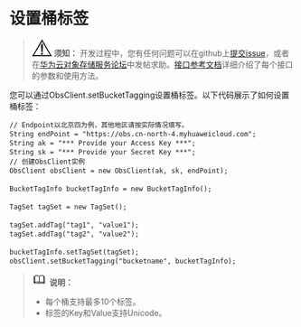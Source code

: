 # 设置桶标签<a name="obs_21_1702"></a>

>![](public_sys-resources/icon-notice.gif) **须知：** 
>开发过程中，您有任何问题可以在github上[提交issue](https://github.com/huaweicloud/huaweicloud-sdk-java-obs/issues)，或者在[华为云对象存储服务论坛](https://bbs.huaweicloud.com/forum/forum-620-1.html)中发帖求助。[接口参考文档](https://obssdk.obs.cn-north-1.myhuaweicloud.com/apidoc/cn/java/index.html)详细介绍了每个接口的参数和使用方法。

您可以通过ObsClient.setBucketTagging设置桶标签。以下代码展示了如何设置桶标签：

```
// Endpoint以北京四为例，其他地区请按实际情况填写。
String endPoint = "https://obs.cn-north-4.myhuaweicloud.com";
String ak = "*** Provide your Access Key ***";
String sk = "*** Provide your Secret Key ***";
// 创建ObsClient实例
ObsClient obsClient = new ObsClient(ak, sk, endPoint);

BucketTagInfo bucketTagInfo = new BucketTagInfo();

TagSet tagSet = new TagSet();

tagSet.addTag("tag1", "value1");
tagSet.addTag("tag2", "value2");

bucketTagInfo.setTagSet(tagSet);
obsClient.setBucketTagging("bucketname", bucketTagInfo);
```

>![](public_sys-resources/icon-note.gif) **说明：** 
>-   每个桶支持最多10个标签。
>-   标签的Key和Value支持Unicode。

